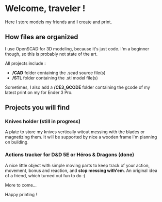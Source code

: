 # Welcome, traveler !

Here I store models my friends and I create and print.

## How files are organized

I use OpenSCAD for 3D modeling, because it's just code. I'm a beginner though, so this is probably not state of the art.

All projects include :
- **/CAD** folder containing the .scad source file(s)
- **/STL** folder containing the .stl model file(s)

Sometimes, I also add a **/CE3_GCODE** folder containing the gcode of my latest print on my for Ender 3 Pro.

## Projects you will find

### Knives holder (still in progress)

A plate to store my knives vertically witout messing with the blades or magnetizing them. It will be supported by nice a wooden frame I'm planning on building.

### Actions tracker for D&D 5E or Héros & Dragons (done)

A nice little object with simple moving parts to keep track of your action, movement, bonus and reaction, and **stop messing with'em**. An original idea of a friend, which turned out fun to do :)


More to come...


Happy printing !
